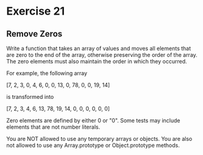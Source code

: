# Exercise 21

## Remove Zeros

Write a function that takes an array of values and moves all elements that are zero to the end of the array, otherwise preserving the order of the array. The zero elements must also maintain the order in which they occurred.

For example, the following array

[7, 2, 3, 0, 4, 6, 0, 0, 13, 0, 78, 0, 0, 19, 14]

is transformed into

[7, 2, 3, 4, 6, 13, 78, 19, 14, 0, 0, 0, 0, 0, 0]

Zero elements are defined by either 0 or "0". Some tests may include elements that are not number literals.

You are NOT allowed to use any temporary arrays or objects. You are also not allowed to use any Array.prototype or Object.prototype methods.